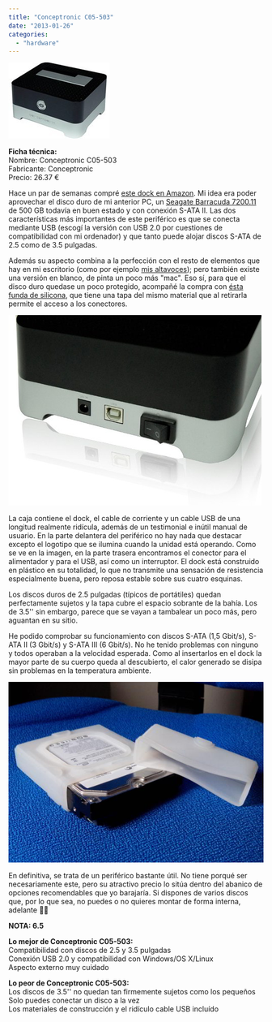 ```yaml
---
title: "Conceptronic C05-503"
date: "2013-01-26"
categories: 
  - "hardware"
---
```


![](images/216miqepcl-_sl500_1.jpg)

**Ficha técnica:**  
Nombre: Conceptronic C05-503  
Fabricante: Conceptronic  
Precio: 26.37 €

Hace un par de semanas compré [este dock en Amazon](http://www.amazon.es/dp/B004KQ9CYK). Mi idea era poder aprovechar el disco duro de mi anterior PC, un [Seagate Barracuda 7200.11](../../../2008/06/seagate-barracuda-720011) de 500 GB todavía en buen estado y con conexión S-ATA II. Las dos características más importantes de este periférico es que se conecta mediante USB (escogí la versión con USB 2.0 por cuestiones de compatibilidad con mi ordenador) y que tanto puede alojar discos S-ATA de 2.5 como de 3.5 pulgadas.

Además su aspecto combina a la perfección con el resto de elementos que hay en mi escritorio (como por ejemplo [mis altavoces](../../../2006/01/logitech-z-4/)); pero también existe una versión en blanco, de pinta un poco más "mac". Eso sí, para que el disco duro quedase un poco protegido, acompañé la compra con [ésta funda de silicona](http://www.amazon.es/dp/B002GWO8OY), que tiene una tapa del mismo material que al retirarla permite el acceso a los conectores.

![](images/docking-station-c05-503-chddock-conceptronic-hd-25-35_mpe-o-2991187188_082012.jpg)

La caja contiene el dock, el cable de corriente y un cable USB de una longitud realmente ridícula, además de un testimonial e inútil manual de usuario. En la parte delantera del periférico no hay nada que destacar excepto el logotipo que se ilumina cuando la unidad está operando. Como se ve en la imagen, en la parte trasera encontramos el conector para el alimentador y para el USB, así como un interruptor. El dock está construido en plástico en su totalidad, lo que no transmite una sensación de resistencia especialmente buena, pero reposa estable sobre sus cuatro esquinas.

Los discos duros de 2.5 pulgadas (típicos de portátiles) quedan perfectamente sujetos y la tapa cubre el espacio sobrante de la bahía. Los de 3.5'' sin embargo, parece que se vayan a tambalear un poco más, pero aguantan en su sitio.

He podido comprobar su funcionamiento con discos S-ATA (1,5 Gbit/s), S-ATA II (3 Gbit/s) y S-ATA III (6 Gbit/s). No he tenido problemas con ninguno y todos operaban a la velocidad esperada. Como al insertarlos en el dock la mayor parte de su cuerpo queda al descubierto, el calor generado se disipa sin problemas en la temperatura ambiente.

![](images/funda-disco-duro.jpg)

En definitiva, se trata de un periférico bastante útil. No tiene porqué ser necesariamente este, pero su atractivo precio lo sitúa dentro del abanico de opciones recomendables que yo barajaría. Si dispones de varios discos que, por lo que sea, no puedes o no quieres montar de forma interna, adelante 👍🏾

**NOTA: 6.5**

**Lo mejor de Conceptronic C05-503:**  
Compatibilidad con discos de 2.5 y 3.5 pulgadas  
Conexión USB 2.0 y compatibilidad con Windows/OS X/Linux  
Aspecto externo muy cuidado

**Lo peor de Conceptronic C05-503:**  
Los discos de 3.5'' no quedan tan firmemente sujetos como los pequeños  
Solo puedes conectar un disco a la vez  
Los materiales de construcción y el ridículo cable USB incluído